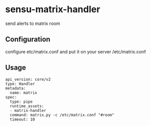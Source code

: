 # sensu-matrix-handler
send alerts to matrix room
## Configuration
configure etc/matrix.conf
and put it on your server /etc/matrix.conf

## Usage

```
api_version: core/v2
type: Handler
metadata:
  name: matrix
spec:
  type: pipe
  runtime_assets:
  - matrix-handler
  command: matrix.py -c /etc/matrix.conf "#room"
  timeout: 10
```
